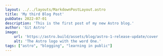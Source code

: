 ```yaml
---
layout: ../../layouts/MarkdownPostLayout.astro
title: 'My third Blog Post'
pubDate: 2022-07-01
description: 'This is the first post of my new Astro blog.'
author: 'Git Astro'
image:
    url: 'https://astro.build/assets/blog/astro-1-release-update/cover.jpeg'
    alt: 'The Astro logo with the word One.'
tags: ["astro", "blogging", "learning in public"]
---
```

